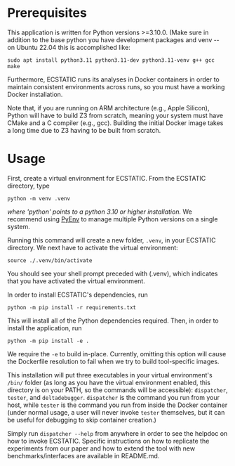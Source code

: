 # Prerequisites
This application is written for Python versions >=3.10.0. (Make sure in addition to the base python you have development packages and venv -- on Ubuntu 22.04 this is accomplished like:

```commandline
sudo apt install python3.11 python3.11-dev python3.11-venv g++ gcc make
```
Furthermore, 
ECSTATIC runs its analyses in Docker containers in order to maintain consistent
environments across runs, so you must have a working Docker installation.

Note that, if you are running on ARM architecture (e.g., Apple Silicon), Python will have to build Z3 from scratch, meaning your system must have CMake and a C compiler (e.g., gcc).
Building the initial Docker image takes a long time due to Z3 having to be built from scratch.

# Usage

First, create a virtual environment for ECSTATIC. From the ECSTATIC directory, type

`python -m venv .venv`

*where 'python' points to a python 3.10 or higher installation.*
We recommend using  [PyEnv](https://github.com/pyenv/pyenv) to manage
multiple Python versions on a single system.

Running this command will create a new folder, `.venv`, in your ECSTATIC directory. We next have to activate the virtual environment:

`source ./.venv/bin/activate`

You should see your shell prompt preceded with (.venv), which indicates that you have activated the virtual environment.

In order to install ECSTATIC's dependencies, run

`python -m pip install -r requirements.txt`

This will install all of the Python dependencies required. Then, in order to install
the application, run

`python -m pip install -e .`

We require the `-e` to build in-place. Currently, omitting this option will cause the Dockerfile resolution to fail when we try to build tool-specific images.

This installation will put three executables in your virtual environment's `/bin/` folder (as long as you have the virtual environment enabled, this directory is on your PATH, so the commands will be accessible): `dispatcher`, `tester`, and `deltadebugger`.
`dispatcher` is the command you run from your host, while `tester` is the command you run from inside the Docker container (under normal usage, a user
will never invoke `tester` themselves, but it can be useful for debugging to skip
container creation.)

Simply run `dispatcher --help` from anywhere in order to see the helpdoc on how to
invoke ECSTATIC. Specific instructions on how to replicate the experiments from our paper and how to extend the tool with new benchmarks/interfaces are available in README.md.
